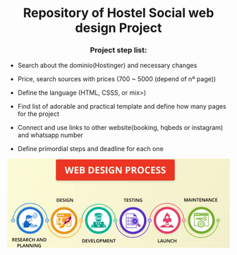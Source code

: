 


<h1 align="center">Repository of Hostel Social web design Project </h1>
<h3 align="center">Project step list:</h3>

- Search about the dominio(Hostinger) and necessary changes 

- Price, search sources with prices (700 ~ 5000 (depend of nº page))

- Define the language (HTML, CSSS, or mix>)

- Find list of adorable and practical template and define how many pages for the project

- Connect and use links to other website(booking, hqbeds or instagram) and whatsapp number

- Define primordial steps and deadline for each one


![logo](https://github.com/crisGriebler/hostelsocial/blob/main/webdesign.png)
